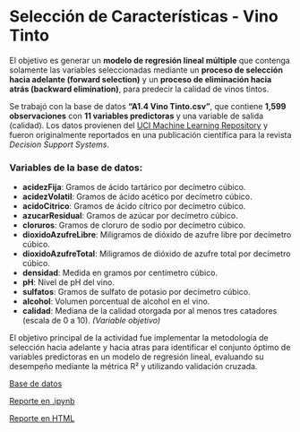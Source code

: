 # Selección de Características - Vino Tinto

El objetivo es generar un **modelo de regresión lineal múltiple** que contenga solamente las variables seleccionadas mediante un **proceso de selección hacia adelante (forward selection)** y un **proceso de eliminación hacia atrás (backward elimination)**, para predecir la calidad de vinos tintos.

Se trabajó con la base de datos **“A1.4 Vino Tinto.csv”**, que contiene **1,599 observaciones** con **11 variables predictoras** y una variable de salida (calidad). Los datos provienen del [UCI Machine Learning Repository](https://archive.ics.uci.edu/ml/datasets/wine+quality) y fueron originalmente reportados en una publicación científica para la revista *Decision Support Systems*.

### Variables de la base de datos:

- **acidezFija**: Gramos de ácido tartárico por decímetro cúbico.  
- **acidezVolatil**: Gramos de ácido acético por decímetro cúbico.  
- **acidoCitrico**: Gramos de ácido cítrico por decímetro cúbico.  
- **azucarResidual**: Gramos de azúcar por decímetro cúbico.  
- **cloruros**: Gramos de cloruro de sodio por decímetro cúbico.  
- **dioxidoAzufreLibre**: Miligramos de dióxido de azufre libre por decímetro cúbico.  
- **dioxidoAzufreTotal**: Miligramos de dióxido de azufre total por decímetro cúbico.  
- **densidad**: Medida en gramos por centímetro cúbico.  
- **pH**: Nivel de pH del vino.  
- **sulfatos**: Gramos de sulfato de potasio por decímetro cúbico.  
- **alcohol**: Volumen porcentual de alcohol en el vino.  
- **calidad**: Mediana de la calidad otorgada por al menos tres catadores (escala de 0 a 10). *(Variable objetivo)*

El objetivo principal de la actividad fue implementar la metodología de selección hacia adelante y hacia atras para identificar el conjunto óptimo de variables predictoras en un modelo de regresión lineal, evaluando su desempeño mediante la métrica R² y utilizando validación cruzada.

[Base de datos](https://github.com/NelsonAbad/Selecci-n-de-caracter-sticas/blob/2904537b32df93a0f226d932f8678373847e9a83/A1.4%20Vino%20Tinto.csv)

[Reporte en .ipynb](https://github.com/NelsonAbad/Selecci-n-de-caracter-sticas/blob/2904537b32df93a0f226d932f8678373847e9a83/A1.4%20Selecci%C3%B3n%20de%20caracter%C3%ADsticas.ipynb)

[Reporte en HTML](A1.4%20Selecci%C3%B3n%20de%20caracter%C3%ADsticas.html)
